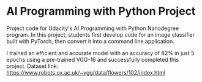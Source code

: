 # AI Programming with Python Project

Project code for Udacity's AI Programming with Python Nanodegree program. In this project, students first develop code for an image classifier built with PyTorch, then convert it into a command line application.

I trained an efficient and accurate model with an accuracy of 82% in just 5 epochs using a pre-trained VGG-16 and successfully completed this project.
Dataset link: https://www.robots.ox.ac.uk/~vgg/data/flowers/102/index.html

